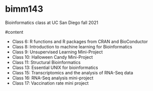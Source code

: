 # bimm143
Bioinformatics class at UC San Diego fall 2021

#content
- Class 6: R functions and R packages from CRAN and BioConductor
- Class 8: Introduction to machine learning for Bioinformatics
- Class 9: Unsupervised Learning Mini-Project
- Class 10: Halloween Candy Mini-Project
- Class 11:  Structural Bioinformatics
- Class 13: Essential UNIX for bioinformatics
- Class 15: Transcriptomics and the analysis of RNA-Seq data
- Class 16: RNA-Seq analysis mini-project
- Class 17: Vaccination rate mini project
